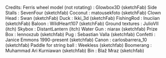 Credits:
Ferris wheel model (not rotating) : Glowbox3D (sketchFab)
Side Stalls : SevenFour (sketchfab)
Coconut : matousekfoto (sketchFab)
Clown Head : Swan (sketchFab)
Duck : Ikki_3d (sketchFab)
FishingRod : Inuciian (sketchFab)
Baloon : WildHeart107 (sketchFab)
Ground textures : JulioVII (itch)
Skybox : DistantLantern (itch)
Water Gun : niarax (sketchfab)
Prize Box : lennoxzub (sketchfab)
Pug : Sebastian Valla (sketchfab)
Confetti : Janice Emmons 1990-present (sketchfab)
Canon : carlosbarrera_10 (sketchfab)
Paddle for string ball : Weekless (sketchfab)
Boomerang : Muhammad Ari Kurniawan (sketchfab)
Bin : Blaž Mraz (sketchfab)

